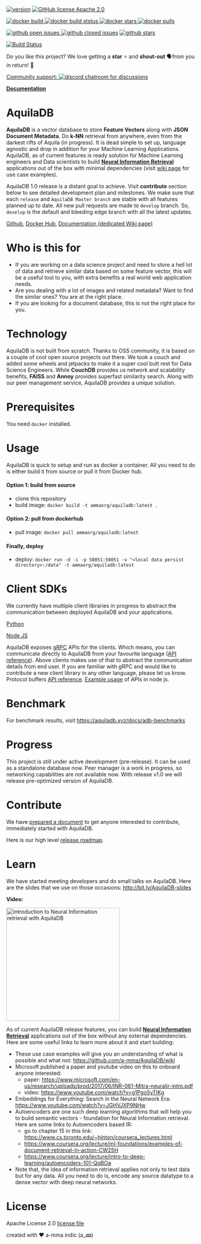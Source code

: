 [![version](https://img.shields.io/github/release-pre/a-mma/AquilaDB.svg)](https://github.com/a-mma/AquilaDB/releases) 
[![GitHub license Apache 2.0](https://img.shields.io/github/license/a-mma/AquilaDB)](https://github.com/a-mma/AquilaDB/blob/master/LICENSE)

[![docker build](https://img.shields.io/docker/cloud/automated/ammaorg/aquiladb.svg) ![docker build ststus](https://img.shields.io/docker/cloud/build/ammaorg/aquiladb.svg) ![docker stars](https://img.shields.io/docker/stars/ammaorg/aquiladb.svg) ![docker pulls](https://img.shields.io/docker/pulls/ammaorg/aquiladb.svg)](https://hub.docker.com/r/ammaorg/aquiladb)

[![github open issues](https://img.shields.io/github/issues-raw/a-mma/AquilaDB.svg) ![github closed issues](https://img.shields.io/github/issues-closed-raw/a-mma/AquilaDB.svg)](https://github.com/a-mma/AquilaDB/issues) [![github stars](https://img.shields.io/github/stars/a-mma/AquilaDB.svg?style=social)](https://github.com/a-mma/AquilaDB)

[![Build Status](https://img.shields.io/travis/a-mma/AquilaDB/develop?label=CI%20Tests&logo=travis)](https://travis-ci.org/a-mma/AquilaDB)

Do you like this project? We love getting a **star** ⭐ and **shout-out** 🗣️from you in return! 🤗

[Community support: ![discord chatroom for discussions](https://www.freeiconspng.com/minicovers/flat-discord-material-like-icon--2.png)](https://discord.gg/5YP7zHS)

**[Documentation](https://aquiladb.xyz/docs/introduction)**

# AquilaDB
**AquilaDB** is a vector database to store **Feature Vectors** along with **JSON Document Metadata**. Do **k-NN** retrieval from anywhere, even from the darkest rifts of Aquila (in progress). It is dead simple to set up, language agnostic and drop in addition for your Machine Learning Applications. AquilaDB, as of current features is ready solution for Machine Learning engineers and Data scientists to build **[Neural Information Retrieval](https://www.microsoft.com/en-us/research/uploads/prod/2017/06/INR-061-Mitra-neuralir-intro.pdf)** applications out of the box with minimal dependencies (visit [wiki page](https://github.com/a-mma/AquilaDB/wiki) for use case examples).

AquilaDB 1.0 release is a distant goal to achieve. Visit **contribute** section below to see detailed development plan and milestones. 
We make sure that each `release` and `AquilaDB Master branch` are stable with all features planned up to date. All new pull requests are made to `develop` branch. So, `develop` is the default and bleeding edge branch with all the latest updates.

[Github](https://github.com/a-mma/AquilaDB), [Docker Hub](https://hub.docker.com/r/ammaorg/aquiladb), [Documentation (dedicated Wiki page)](https://github.com/a-mma/AquilaDB/wiki)


# Who is this for

* If you are working on a data science project and need to store a hell lot of data and retrieve similar data based on some feature vector, this will be a useful tool to you, with extra benefits a real world web application needs.
* Are you dealing with a lot of images and related metadata? Want to find the similar ones? You are at the right place.
* If you are looking for a document database, this is not the right place for you.

# Technology
AquilaDB is not built from scratch. Thanks to OSS community, it is based on a couple of cool open source projects out there. We took a couch and added some wheels and jetpacks to make it a super cool butt rest for Data Science Engineers. While **CouchDB** provides us network and scalability benefits, **FAISS** and **Annoy** provides superfast similarity search. Along with our peer management service, AquilaDB provides a unique solution.

# Prerequisites
You need `docker` installed.

# Usage

AquilaDB is quick to setup and run as docker a container. All you need to do is either build it from source or pull it from Docker hub.

#### Option 1: build from source
* clone this repository
* build image: `docker build -t ammaorg/aquiladb:latest .`
#### Option 2: pull from dockerhub
* pull image: `docker pull ammaorg/aquiladb:latest`
#### Finally, deploy
* deploy: `docker run -d -i -p 50051:50051 -v "<local data persist directory>:/data" -t ammaorg/aquiladb:latest`

# Client SDKs
We currently have multiple client libraries in progress to abstract the communication between deployed AquilaDB and your applications.

[Python](https://github.com/a-mma/AquilaDB-Python)

[Node JS](https://github.com/a-mma/AquilaDB-NodeJS)

AquilaDB exposes [gRPC](https://grpc.io/) APIs for the clients. Which means, you can communicate directly to AquilaDB from your favourite language ([API reference](https://github.com/a-mma/AquilaDB/tree/develop/src/proto)). Above clients makes use of that to abstract the communication details from end user. If you are familiar with gRPC and would like to contribute a new client library in any other language, please let us know.
Protocol buffers [API reference](https://github.com/a-mma/AquilaDB/blob/master/src/proto/vecdb.proto).
[Example usage](https://github.com/a-mma/AquilaDB/blob/master/src/test/client.js) of APIs in node js. 

# Benchmark
For benchmark results, visit https://aquiladb.xyz/docs/adb-benchmarks

# Progress
This project is still under active development (pre-release). It can be used as a standalone database now. Peer manager is a work in progress, so networking capabilities are not available now. With release v1.0 we will release pre-optimized version of AquilaDB.

# Contribute
We have [prepared a document](https://docs.google.com/document/d/1bT2_9FQIxQpx_rdYbkTukn_DJRi_haVK_ixTf8uTaDE/edit?usp=sharing) to get anyone interested to contribute, immediately started with AquilaDB.

Here is our high level [release roadmap](https://user-images.githubusercontent.com/19545678/62313851-5af82880-b4af-11e9-84f6-21e24bf46e8a.png).

# Learn

We have started meeting developers and do small talks on AquilaDB. Here are the slides that we use on those occasions: http://bit.ly/AquilaDB-slides 

**Video:**

[<img alt="introduction to Neural Information retrieval with AquilaDB" src="http://img.youtube.com/vi/-VYpjpLXU5Q/0.jpg" width="300" />](http://www.youtube.com/watch?v=-VYpjpLXU5Q)

As of current AquilaDB release features, you can build **[Neural Information Retrieval](https://www.microsoft.com/en-us/research/uploads/prod/2017/06/INR-061-Mitra-neuralir-intro.pdf)** applications out of the box without any external dependencies. Here are some useful links to learn more about it and start building:

* These use case examples will give you an understanding of what is possible and what not: https://github.com/a-mma/AquilaDB/wiki
* Microsoft published a paper and youtube video on this to onboard anyone interested: 
  * paper: https://www.microsoft.com/en-us/research/uploads/prod/2017/06/INR-061-Mitra-neuralir-intro.pdf
  * video: https://www.youtube.com/watch?v=g1Pgo5yTIKg
* Embeddings for Everything: Search in the Neural Network Era: https://www.youtube.com/watch?v=JGHVJXP9NHw
* Autoencoders are one such deep learning algorithms that will help you to build semantic vectors - foundation for Neural Information retrieval. Here are some links to Autoencoders based IR:
  * go to chapter 15 in this link: https://www.cs.toronto.edu/~hinton/coursera_lectures.html
  * https://www.coursera.org/lecture/ml-foundations/examples-of-document-retrieval-in-action-CW25H
  * https://www.coursera.org/lecture/intro-to-deep-learning/autoencoders-101-QqBOa
* Note that, the idea of information retrieval applies not only to text data but for any data. All you need to do is, encode any source datatype to a dense vector with deep neural networks.

# License

Apache License 2.0 [license file](https://github.com/a-mma/AquilaDB/blob/master/LICENSE)

created with ❤️ a-mma.indic (a_മ്മ)
